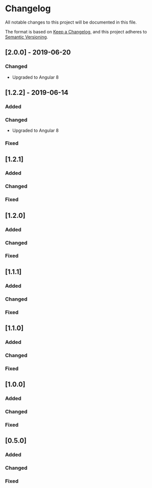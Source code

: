 # Changelog

All notable changes to this project will be documented in this file.

The format is based on [Keep a Changelog](https://keepachangelog.com/en/1.0.0/),
and this project adheres to [Semantic Versioning](https://semver.org/spec/v2.0.0.html).

## [2.0.0] - 2019-06-20

### Changed

- Upgraded to Angular 8

## [1.2.2] - 2019-06-14

### Added

### Changed

- Upgraded to Angular 8

### Fixed

## [1.2.1]

### Added

### Changed

### Fixed

## [1.2.0]

### Added

### Changed

### Fixed

## [1.1.1]

### Added

### Changed

### Fixed

## [1.1.0]

### Added

### Changed

### Fixed

## [1.0.0]

### Added

### Changed

### Fixed

## [0.5.0]

### Added

### Changed

### Fixed
